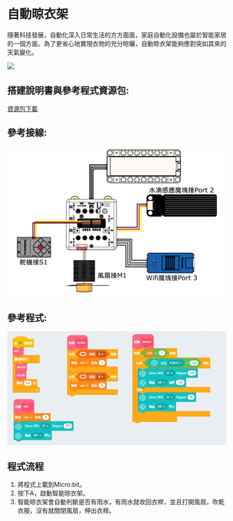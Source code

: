 # 自動晾衣架

隨著科技發展，自動化深入日常生活的方方面面，家庭自動化設備也屬於智能家居的一個方面。為了更省心地實現衣物的充分晾曬，自動晾衣架能夠應對突如其來的天氣變化。

![](./images/ex7.png)

## 搭建說明書與參考程式資源包:

[資源包下載](http://bit.ly/AIOTKit_SH_ResourcsePack)

## 參考接線:

![](./images/clothes_wire.png)

## 參考程式:

![](./images/clothes_code.png)

## 程式流程

1. 將程式上載到Micro:bit。
1. 按下A，啟動智能晾衣架。
2. 智能晾衣架會自動判斷是否有雨水，有雨水就收回衣桿，並且打開風扇，吹乾衣服，沒有就關閉風扇，伸出衣桿。